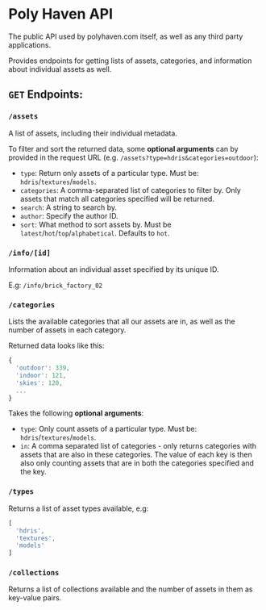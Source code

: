 # Poly Haven API

The public API used by polyhaven.com itself, as well as any third party applications.

Provides endpoints for getting lists of assets, categories, and information about individual assets as well.

## `GET` Endpoints:

### `/assets`

A list of assets, including their individual metadata.

To filter and sort the returned data, some **optional arguments** can by provided in the request URL (e.g. `/assets?type=hdris&categories=outdoor`):

* `type`: Return only assets of a particular type. Must be: `hdris`/`textures`/`models`.
* `categories`: A comma-separated list of categories to filter by. Only assets that match all categories specified will be returned.
* `search`: A string to search by.
* `author`: Specify the author ID.
* `sort`: What method to sort assets by. Must be `latest`/`hot`/`top`/`alphabetical`. Defaults to `hot`.

### `/info/[id]`

Information about an individual asset specified by its unique ID.

E.g: `/info/brick_factory_02`

### `/categories`

Lists the available categories that all our assets are in, as well as the number of assets in each category.

Returned data looks like this:

```js
{
  'outdoor': 339,
  'indoor': 121,
  'skies': 120,
  ...
}
```

Takes the following **optional arguments**:

* `type`: Only count assets of a particular type. Must be: `hdris`/`textures`/`models`.
* `in`: A comma separated list of categories - only returns categories with assets that are also in these categories. The value of each key is then also only counting assets that are in both the categories specified and the key.

### `/types`

Returns a list of asset types available, e.g:

```js
[
  'hdris',
  'textures',
  'models'
]
```

### `/collections`

Returns a list of collections available and the number of assets in them as key-value pairs.
